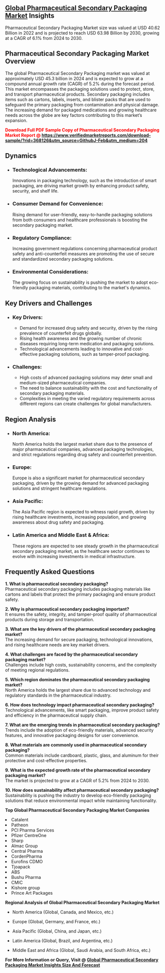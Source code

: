 <h2><a href="https://www.verifiedmarketreports.com/download-sample/?rid=368126&amp;utm_source=GithubJ&amp;utm_medium=204" target="_blank">Global Pharmaceutical Secondary Packaging Market</a> Insights</h2><p>Pharmaceutical Secondary Packaging Market size was valued at USD 40.62 Billion in 2022 and is projected to reach USD 63.98 Billion by 2030, growing at a CAGR of 6.1% from 2024 to 2030.</p><p><h2>Pharmaceutical Secondary Packaging Market Overview</h2> <p>The global Pharmaceutical Secondary Packaging market was valued at approximately USD 45.3 billion in 2024 and is expected to grow at a compound annual growth rate (CAGR) of 5.2% during the forecast period. This market encompasses the packaging solutions used to protect, store, and transport pharmaceutical products. Secondary packaging includes items such as cartons, labels, inserts, and blister packs that are used to safeguard the primary packaging from contamination and physical damage. The increasing demand for packaged medications and growing healthcare needs across the globe are key factors contributing to this market’s expansion.</p> <p><strong><p><span class=""><span style="color: #ff0000;"><strong>Download Full PDF Sample Copy of Pharmaceutical Secondary Packaging Market Report</strong> @ </span><a href="https://www.verifiedmarketreports.com/download-sample/?rid=368126&amp;utm_source=GithubJ-Feb&amp;utm_medium=204" target="_blank">https://www.verifiedmarketreports.com/download-sample/?rid=368126&amp;utm_source=GithubJ-Feb&amp;utm_medium=204</a></span></p></strong></p> <h2>Dynamics</h2> <ul> <li><h3>Technological Advancements:</h3> Innovations in packaging technology, such as the introduction of smart packaging, are driving market growth by enhancing product safety, security, and shelf life.</li> <li><h3>Consumer Demand for Convenience:</h3> Rising demand for user-friendly, easy-to-handle packaging solutions from both consumers and healthcare professionals is boosting the secondary packaging market.</li> <li><h3>Regulatory Compliance:</h3> Increasing government regulations concerning pharmaceutical product safety and anti-counterfeit measures are promoting the use of secure and standardized secondary packaging solutions.</li> <li><h3>Environmental Considerations:</h3> The growing focus on sustainability is pushing the market to adopt eco-friendly packaging materials, contributing to the market's dynamics.</li> </ul> <h2>Key Drivers and Challenges</h2> <ul> <li><h3>Key Drivers:</h3> <ul> <li>Demand for increased drug safety and security, driven by the rising prevalence of counterfeit drugs globally.</li> <li>Rising health awareness and the growing number of chronic diseases requiring long-term medication and packaging solutions.</li> <li>Technological advancements leading to innovative and cost-effective packaging solutions, such as tamper-proof packaging.</li> </ul> </li> <li><h3>Challenges:</h3> <ul> <li>High costs of advanced packaging solutions may deter small and medium-sized pharmaceutical companies.</li> <li>The need to balance sustainability with the cost and functionality of secondary packaging materials.</li> <li>Complexities in meeting the varied regulatory requirements across different regions can create challenges for global manufacturers.</li> </ul> </li> </ul> <h2>Region Analysis</h2> <ul> <li><h3>North America:</h3> North America holds the largest market share due to the presence of major pharmaceutical companies, advanced packaging technologies, and strict regulations regarding drug safety and counterfeit prevention.</li> <li><h3>Europe:</h3> Europe is also a significant market for pharmaceutical secondary packaging, driven by the growing demand for advanced packaging solutions and stringent healthcare regulations.</li> <li><h3>Asia Pacific:</h3> The Asia Pacific region is expected to witness rapid growth, driven by rising healthcare investments, increasing population, and growing awareness about drug safety and packaging.</li> <li><h3>Latin America and Middle East & Africa:</h3> These regions are expected to see steady growth in the pharmaceutical secondary packaging market, as the healthcare sector continues to evolve with increasing investments in medical infrastructure.</li> </ul> <h2>Frequently Asked Questions</h2> <p><strong>1. What is pharmaceutical secondary packaging?</strong><br>Pharmaceutical secondary packaging includes packaging materials like cartons and labels that protect the primary packaging and ensure product safety.</p> <p><strong>2. Why is pharmaceutical secondary packaging important?</strong><br>It ensures the safety, integrity, and tamper-proof quality of pharmaceutical products during storage and transportation.</p> <p><strong>3. What are the key drivers of the pharmaceutical secondary packaging market?</strong><br>The increasing demand for secure packaging, technological innovations, and rising healthcare needs are key market drivers.</p> <p><strong>4. What challenges are faced by the pharmaceutical secondary packaging market?</strong><br>Challenges include high costs, sustainability concerns, and the complexity of meeting regional regulations.</p> <p><strong>5. Which region dominates the pharmaceutical secondary packaging market?</strong><br>North America holds the largest share due to advanced technology and regulatory standards in the pharmaceutical industry.</p> <p><strong>6. How does technology impact pharmaceutical secondary packaging?</strong><br>Technological advancements, like smart packaging, improve product safety and efficiency in the pharmaceutical supply chain.</p> <p><strong>7. What are the emerging trends in pharmaceutical secondary packaging?</strong><br>Trends include the adoption of eco-friendly materials, advanced security features, and innovative packaging designs for user convenience.</p> <p><strong>8. What materials are commonly used in pharmaceutical secondary packaging?</strong><br>Common materials include cardboard, plastic, glass, and aluminum for their protective and cost-effective properties.</p> <p><strong>9. What is the expected growth rate of the pharmaceutical secondary packaging market?</strong><br>The market is projected to grow at a CAGR of 5.2% from 2024 to 2030.</p> <p><strong>10. How does sustainability affect pharmaceutical secondary packaging?</strong><br>Sustainability is pushing the industry to develop eco-friendly packaging solutions that reduce environmental impact while maintaining functionality.</p> </p><p><strong>Top Global Pharmaceutical Secondary Packaging Market Companies</strong></p><div data-test-id=""><p><li>Catalent</li><li> Patheon</li><li> PCI Pharma Services</li><li> Pfizer CentreOne</li><li> Sharp</li><li> Almac Group</li><li> Central Pharma</li><li> CordenPharma</li><li> Eurofins CDMO</li><li> Tjoapack</li><li> ABS</li><li> Bushu Pharma</li><li> CMIC</li><li> Kishore group</li><li> Prince Art Packages</li></p><div><strong>Regional Analysis of&nbsp;Global Pharmaceutical Secondary Packaging Market</strong></div><ul><li dir="ltr"><p dir="ltr">North America&nbsp;(Global, Canada, and Mexico, etc.)</p></li><li dir="ltr"><p dir="ltr">Europe (Global, Germany, and France, etc.)</p></li><li dir="ltr"><p dir="ltr">Asia Pacific&nbsp;(Global, China, and Japan, etc.)</p></li><li dir="ltr"><p dir="ltr">Latin America&nbsp;(Global, Brazil, and Argentina, etc.)</p></li><li dir="ltr">Middle East and Africa&nbsp;(Global, Saudi Arabia, and South Africa, etc.)</li></ul><p><strong>For More Information or Query, Visit @&nbsp;</strong><strong><a href="https://www.verifiedmarketreports.com/product/pharmaceutical-secondary-packaging-market/?utm_source=GithubJ&amp;utm_medium=204" target="_blank">Global Pharmaceutical Secondary Packaging Market Insights Size And Forecast</a></strong></p></div>

